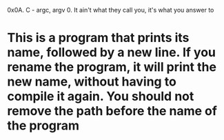 0x0A. C - argc, argv
0. It ain't what they call you, it's what you answer to
# This is a program that prints its name, followed by a new line. If you rename the program, it will print the new name, without having to compile it again. You should not remove the path before the name of the program
